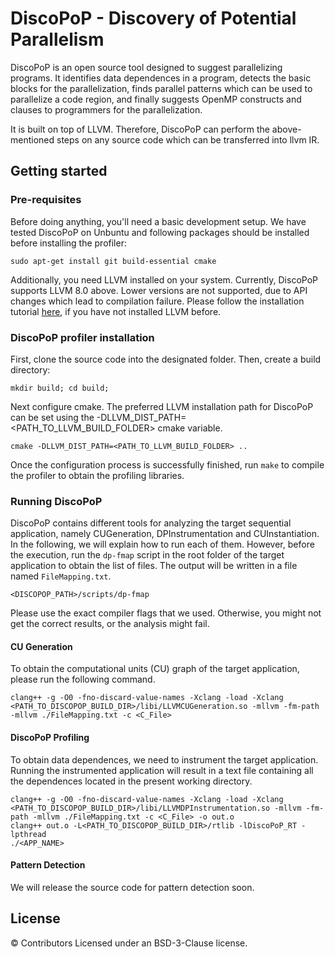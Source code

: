 # DiscoPoP - Discovery of Potential Parallelism
DiscoPoP is an open source tool designed to suggest parallelizing programs. It identifies data dependences in a program, detects the basic blocks for the parallelization, finds parallel patterns which can be used to parallelize a code region, and finally suggests OpenMP constructs and clauses to programmers for the parallelization.

It is built on top of LLVM. Therefore, DiscoPoP can perform the above-mentioned steps on any source code which can be transferred into llvm IR.


## Getting started
### Pre-requisites
Before doing anything, you'll need a basic development setup. We have tested DiscoPoP on Unbuntu and following packages should be installed before installing the profiler:

	sudo apt-get install git build-essential cmake

Additionally, you need LLVM installed on your system. Currently, DiscoPoP supports LLVM 8.0 above. Lower versions are not supported, due to API changes which lead to compilation failure. Please follow the installation tutorial [here](https://llvm.org/docs/GettingStarted.html), if you have not installed LLVM before.

### DiscoPoP profiler installation
First, clone the source code into the designated folder. Then, create a build directory:

	mkdir build; cd build;

Next configure cmake. The preferred LLVM installation path for DiscoPoP can be set using the -DLLVM_DIST_PATH=<PATH_TO_LLVM_BUILD_FOLDER> cmake variable.

	cmake -DLLVM_DIST_PATH=<PATH_TO_LLVM_BUILD_FOLDER> ..

Once the configuration process is successfully finished, run `make` to compile the profiler to obtain the profiling libraries.


### Running DiscoPoP
DiscoPoP contains different tools for analyzing the target sequential application, namely CUGeneration, DPInstrumentation and CUInstantiation. In the following, we will explain how to run each of them. However, before the execution, run the `dp-fmap` script in the root folder of the target application to obtain the list of files. The output will be written in a file named `FileMapping.txt`.

	<DISCOPOP_PATH>/scripts/dp-fmap

Please use the exact compiler flags that we used. Otherwise, you might not get the correct results, or the analysis might fail.

#### CU Generation 
To obtain the computational units (CU) graph of the target application, please run the following command.

	clang++ -g -O0 -fno-discard-value-names -Xclang -load -Xclang <PATH_TO_DISCOPOP_BUILD_DIR>/libi/LLVMCUGeneration.so -mllvm -fm-path -mllvm ./FileMapping.txt -c <C_File>

#### DiscoPoP Profiling
To obtain data dependences, we need to instrument the target application. Running the instrumented application will result in a text file containing all the dependences located in the present working directory.

	clang++ -g -O0 -fno-discard-value-names -Xclang -load -Xclang <PATH_TO_DISCOPOP_BUILD_DIR>/libi/LLVMDPInstrumentation.so -mllvm -fm-path -mllvm ./FileMapping.txt -c <C_File> -o out.o
	clang++ out.o -L<PATH_TO_DISCOPOP_BUILD_DIR>/rtlib -lDiscoPoP_RT -lpthread
	./<APP_NAME>
	
#### Pattern Detection
We will release the source code for pattern detection soon.

## License
© Contributors Licensed under an BSD-3-Clause license.
